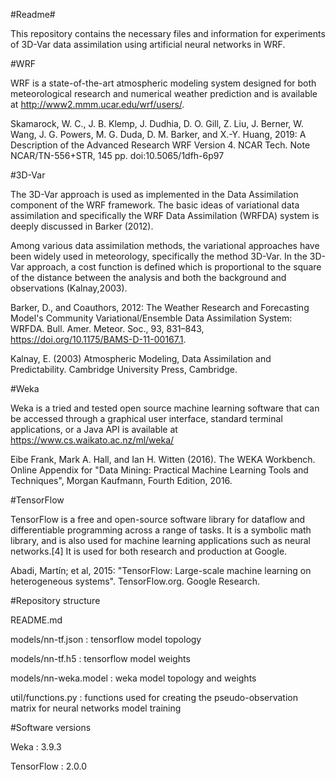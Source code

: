 #Readme#

This repository contains the necessary files and information for experiments of 3D-Var data assimilation using artificial neural networks in WRF.

#WRF

WRF is a state-of-the-art atmospheric modeling system designed for both meteorological research and numerical weather prediction and is available at http://www2.mmm.ucar.edu/wrf/users/.

Skamarock, W. C., J. B. Klemp, J. Dudhia, D. O. Gill, Z. Liu, J. Berner, W. Wang, J. G. Powers, M. G. Duda, D. M. Barker, and X.-Y. Huang, 2019: A Description of the Advanced Research WRF Version 4. NCAR Tech. Note NCAR/TN-556+STR, 145 pp.
doi:10.5065/1dfh-6p97

#3D-Var

The 3D-Var approach is used as implemented in the Data Assimilation component of the WRF framework. The basic ideas of variational data assimilation and specifically the WRF Data Assimilation (WRFDA) system is deeply discussed in Barker (2012). 

Among various data assimilation methods, the variational approaches have been widely used in meteorology, specifically the method 3D-Var. In the 3D-Var approach, a cost function is defined which is proportional to the square of the distance between the analysis and both the background and observations (Kalnay,2003).

Barker, D., and Coauthors, 2012: The Weather Research and Forecasting Model's Community Variational/Ensemble Data Assimilation System: WRFDA. Bull. Amer. Meteor. Soc., 93, 831–843, https://doi.org/10.1175/BAMS-D-11-00167.1.

Kalnay, E. (2003) Atmospheric Modeling, Data Assimilation and Predictability. Cambridge University Press, Cambridge.

#Weka

Weka is a tried and tested open source machine learning software that can be accessed through a graphical user interface, standard terminal applications, or a Java API is available at https://www.cs.waikato.ac.nz/ml/weka/

Eibe Frank, Mark A. Hall, and Ian H. Witten (2016). The WEKA Workbench. Online Appendix for "Data Mining: Practical Machine Learning Tools and Techniques", Morgan Kaufmann, Fourth Edition, 2016.

#TensorFlow

TensorFlow is a free and open-source software library for dataflow and differentiable programming across a range of tasks. It is a symbolic math library, and is also used for machine learning applications such as neural networks.[4] It is used for both research and production at Google.

Abadi, Martín; et al, 2015: "TensorFlow: Large-scale machine learning on heterogeneous systems". TensorFlow.org. Google Research.

#Repository structure

README.md

models/nn-tf.json : tensorflow model topology  
 
models/nn-tf.h5 : tensorflow model weights

models/nn-weka.model : weka model topology and weights

util/functions.py : functions used for creating the pseudo-observation matrix for neural networks model training

#Software versions

Weka : 3.9.3

TensorFlow : 2.0.0




